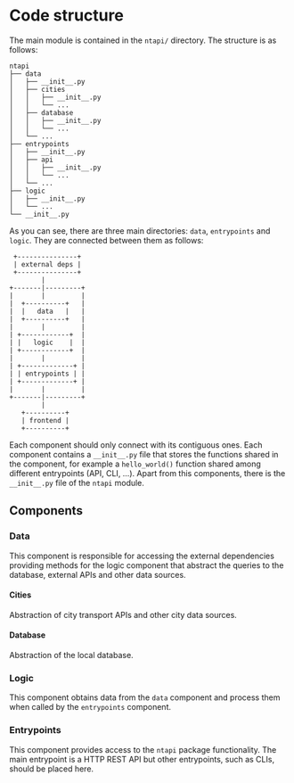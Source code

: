 # Code structure

The main module is contained in the `ntapi/` directory. The structure is as
follows:

```
ntapi
├── data
│   ├── __init__.py
│   ├── cities
│   │   ├── __init__.py
│   │   └── ...
│   ├── database
│   │   ├── __init__.py
│   │   └── ...
│   └── ...
├── entrypoints
│   ├── __init__.py
│   ├── api
│   │   ├── __init__.py
│   │   └── ...
│   └── ...
├── logic
│   ├── __init__.py
│   └── ...
└── __init__.py
```

As you can see, there are three main directories: `data`, `entrypoints` and
`logic`. They are connected between them as follows:

```
 +---------------+
 | external deps |
 +---------------+
        |
+-------|---------+
|       |         |
|  +----------+   |
|  |   data   |   |
|  +----------+   |
|       |         |
| +------------+  |
| |   logic    |  |
| +------------+  |
|       |         |
| +-------------+ |
| | entrypoints | |
| +-------------+ |
|       |         |
+-------|---------+
        |
   +----------+
   | frontend |
   +----------+

```

Each component should only connect with its contiguous ones. Each component
contains a `__init__.py` file that stores the functions shared in the
component, for example a `hello_world()` function shared among different
entrypoints (API, CLI, …). Apart from this components, there is the
`__init__.py` file of the `ntapi` module.

## Components

### Data

This component is responsible for accessing the external dependencies
providing methods for the logic component that abstract the queries to
the database, external APIs and other data sources.

#### Cities

Abstraction of city transport APIs and other city data sources.

#### Database

Abstraction of the local database.

### Logic

This component obtains data from the `data` component and process them
when called by the `entrypoints` component.

### Entrypoints

This component provides access to the `ntapi` package functionality. The main
entrypoint is a HTTP REST API but other entrypoints, such as CLIs, should be
placed here.
